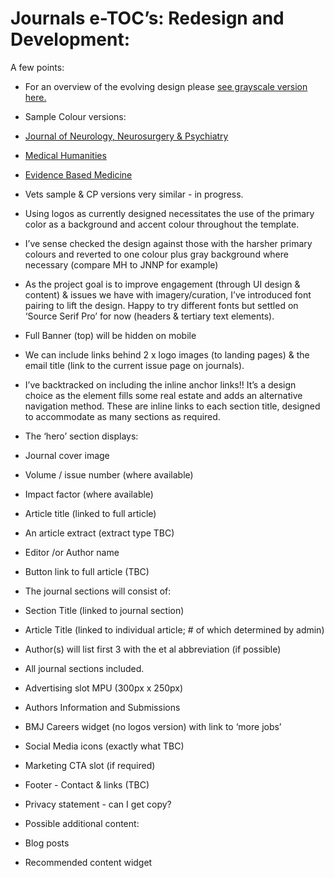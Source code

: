 # Journals e-TOC’s: Redesign and Development:

  

A few points:

-   For an overview of the evolving design please [see grayscale version here.](https://moconnor-bmj.github.io/etocs/1/etoc-temp2-grayscale.html)
    
-   Sample Colour versions:
    

-   [Journal of Neurology, Neurosurgery & Psychiatry](https://moconnor-bmj.github.io/etocs/1/etoc-temp2-jnnp.html)
    
-   [Medical Humanities](https://moconnor-bmj.github.io/etocs/1/etoc-temp2-mh.html)
    
-   [Evidence Based Medicine](https://moconnor-bmj.github.io/etocs/1/etoc-temp2-ebm.html)
    
-   Vets sample & CP versions very similar - in progress.
    

-   Using logos as currently designed necessitates the use of the primary color as a background and accent colour throughout the template.
    
-   I’ve sense checked the design against those with the harsher primary colours and reverted to one colour plus gray background where necessary (compare MH to JNNP for example)
    
-   As the project goal is to improve engagement (through UI design & content) & issues we have with imagery/curation, I’ve introduced font pairing to lift the design. Happy to try different fonts but settled on ‘Source Serif Pro’ for now (headers & tertiary text elements).
    
-   Full Banner (top) will be hidden on mobile
    
-   We can include links behind 2 x logo images (to landing pages) & the email title (link to the current issue page on journals).
    
-   I’ve backtracked on including the inline anchor links!! It’s a design choice as the element fills some real estate and adds an alternative navigation method. These are inline links to each section title, designed to accommodate as many sections as required.
    
-   The ‘hero’ section displays:
    

-   Journal cover image
    
-   Volume / issue number (where available)
    
-   Impact factor (where available)
    
-   Article title (linked to full article)
    
-   An article extract (extract type TBC)
    
-   Editor /or Author name
    
-   Button link to full article (TBC)
    

-   The journal sections will consist of:
    

-   Section Title (linked to journal section)
    
-   Article Title (linked to individual article; # of which determined by admin)
    
-   Author(s) will list first 3 with the et al abbreviation (if possible)
    
-   All journal sections included.
    

-   Advertising slot MPU (300px x 250px)
    
-   Authors Information and Submissions
    
-   BMJ Careers widget (no logos version) with link to ‘more jobs’
    
-   Social Media icons (exactly what TBC)
    
-   Marketing CTA slot (if required)
    
-   Footer - Contact & links (TBC)
       

-   Privacy statement - can I get copy?
    
-   Possible additional content:
    

-   Blog posts
    
-   Recommended content widget
